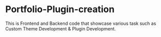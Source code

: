 # Portfolio-Plugin-creation
This is Frontend and Backend code that showcase various task such as Custom Theme Development &amp; Plugin Development. 

